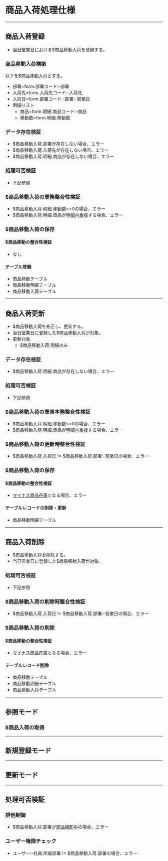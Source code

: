 # 商品入荷処理仕様

***

## 商品入荷登録

- 当日営業日における$商品移動入荷を登録する。

### 商品移動入荷構築

以下を$商品移動入荷とする。

- 部署=form.部署コード:-部署
- 入荷先=form.入荷先コード:-入荷先
- 入荷日=form.部署コード:-部署:-営業日
- 明細リスト
  - 商品=form.明細.商品コード:-商品
  - 移動数=form.明細.移動数

### データ存在検証

- $商品移動入荷.部署が存在しない場合、エラー
- $商品移動入荷.入荷先が存在しない場合、エラー
- $商品移動入荷.明細.商品が存在しない場合、エラー

### 処理可否検証

- 下記参照

### $商品移動入荷の業務整合性検証

- $商品移動入荷.明細.移動数<=0の場合、エラー
- $商品移動入荷.明細.商品が[明細内重複](/共通/明細内重複)する場合、エラー

### $商品移動入荷の保存

#### $商品移動の整合性検証

- なし

#### テーブル登録

- 商品移動テーブル
- 商品移動明細テーブル
- 商品移動入荷テーブル

***

## 商品入荷更新

- $商品移動入荷を修正し、更新する。
- 当日営業日に登録した$商品移動入荷が対象。
- 更新対象
  - $商品移動入荷.明細のみ

### データ存在検証

- $商品移動入荷.明細.商品が存在しない場合、エラー

### 処理可否検証

- 下記参照

### $商品移動入荷の業基本務整合性検証

- $商品移動入荷.明細.移動数<=0の場合、エラー
- $商品移動入荷.明細.商品が[明細内重複](/共通/明細内重複)する場合、エラー

### $商品移動入荷の更新時整合性検証

- $商品移動入荷.入荷日 != $商品移動入荷.部署:-営業日の場合、エラー

### $商品移動入荷の保存

#### $商品移動の整合性検証

- [マイナス商品在庫](/u11/仕様/マイナス商品在庫)となる場合、エラー

#### テーブルレコードの削除・更新

- 商品移動明細テーブル

***

## 商品入荷削除

- $商品移動入荷を削除する。
- 当日営業日に登録した$商品移動入荷が対象。

### 処理可否検証

- 下記参照

### $商品移動入荷の削除時整合性検証

- $商品移動入荷.入荷日 != $商品移動入荷.部署:-営業日の場合、エラー

### $商品移動入荷の削除

#### $商品移動の整合性検証

- [マイナス商品在庫](/u11/仕様/マイナス商品在庫)となる場合、エラー

#### テーブルレコード削除

- 商品移動テーブル
- 商品移動明細テーブル
- 商品移動入荷テーブル

***

## 参照モード

### $商品入荷の取得

***

## 新規登録モード

***

## 更新モード

***

## 処理可否検証

### 排他制御

- $商品移動入荷.部署が[商品棚卸中](/U11/仕様/商品棚卸中)の場合、エラー

### ユーザー権限チェック

- ユーザー:-社員.所属部署 != $商品移動入荷.部署の場合、エラー
